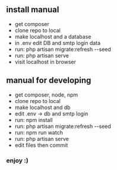 ## install manual

- get composer 
- clone repo to local
- make localhost and a database 
- in .env edit DB and smtp login data 
- run: php artisan migrate:refresh --seed
- run: php artisan serve
- visit localhost in browser 

## manual for developing

- get composer, node, npm
- clone repo to local 
- make localhost and db
- edit .env -> db and smtp login 
- run: npm install 
- run: php artisan migrate:refresh --seed
- run: npm run watch
- run: php artisan serve
- edit files then commit 

### enjoy :)